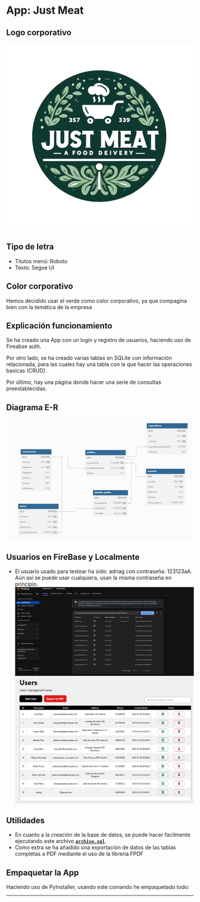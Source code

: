 # App: Just Meat

## Logo corporativo
![logo](ui/res/logo.png)

## Tipo de letra
- Titulos menú: Roboto
- Texto: Segoe UI

## Color corporativo
Hemos decidido usar el verde como color corporativo, ya que compagina bien con la temática de la empresa

## Explicación funcionamiento
Se ha creado una App con un login y registro de usuarios, haciendo uso de Fireabse auth.

Por otro lado, se ha creado varias tablas en SQLite con información relacionada, para las cuales hay una tabla con la que hacer las operaciones basicas (CRUD).

Por último, hay una página donde hacer una serie de consultas preestablecidas.


## Diagrama E-R
![diagrama](ui/res/diagrama.png)

## Usuarios en FireBase y Localmente

- El usuario usado para testear ha sido: adriag con contraseña: 123123aA. Aún así se puede usar cualquiera, usan la misma contraseña en principio.
![usuarios](ui/res/usersScreenshoot.png)
![usuarios](ui/res/usersScreenshoot2.png)

## Utilidades
 - En cuanto a la creación de la base de datos, se puede hacer facilmente ejecutando este archivo [**`archivo.sql`**](ruta/al/archivo.sql).
 - Como extra se ha añadido una exportación de datos de las tablas completas a PDF mediante el uso de la librería FPDF
 

## Empaquetar la App
Haciendo uso de PyInstaller, usando este comando he empaquetado todo: 

****
